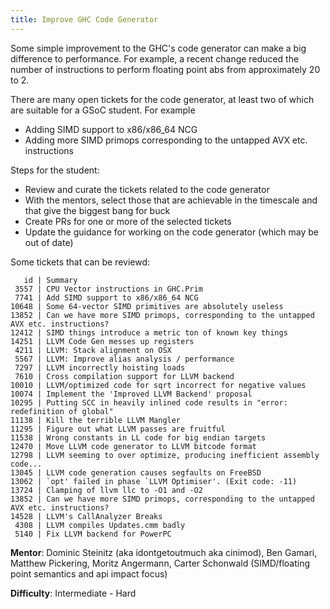 ```yaml
---
title: Improve GHC Code Generator
---
```


Some simple improvement to the GHC's code generator can make a big
difference to performance. For example, a recent change reduced the
number of instructions to perform floating point abs from
approximately 20 to 2.

There are many open tickets for the code generator, at least two of
which are suitable for a GSoC student. For example

 * Adding SIMD support to x86/x86_64 NCG
 * Adding more SIMD primops corresponding to the untapped AVX etc. instructions

Steps for the student:

 * Review and curate the tickets related to the code generator
 * With the mentors, select those that are achievable in the timescale
   and that give the biggest bang for buck
 * Create PRs for one or more of the selected tickets
 * Update the guidance for working on the code generator (which may be
   out of date)

Some tickets that can be reviewd:

       id | Summary
     3557 | CPU Vector instructions in GHC.Prim
     7741 | Add SIMD support to x86/x86_64 NCG
    10648 | Some 64-vector SIMD primitives are absolutely useless
    13852 | Can we have more SIMD primops, corresponding to the untapped AVX etc. instructions?
    12412 | SIMD things introduce a metric ton of known key things
    14251 | LLVM Code Gen messes up registers
     4211 | LLVM: Stack alignment on OSX
     5567 | LLVM: Improve alias analysis / performance
     7297 | LLVM incorrectly hoisting loads
     7610 | Cross compilation support for LLVM backend
    10010 | LLVM/optimized code for sqrt incorrect for negative values
    10074 | Implement the 'Improved LLVM Backend' proposal
    10295 | Putting SCC in heavily inlined code results in "error: redefinition of global"
    11138 | Kill the terrible LLVM Mangler
    11295 | Figure out what LLVM passes are fruitful
    11538 | Wrong constants in LL code for big endian targets
    12470 | Move LLVM code generator to LLVM bitcode format
    12798 | LLVM seeming to over optimize, producing inefficient assembly code...
    13045 | LLVM code generation causes segfaults on FreeBSD
    13062 | `opt' failed in phase `LLVM Optimiser'. (Exit code: -11)
    13724 | Clamping of llvm llc to -O1 and -O2
    13852 | Can we have more SIMD primops, corresponding to the untapped AVX etc. instructions?
    14528 | LLVM's CallAnalyzer Breaks
     4308 | LLVM compiles Updates.cmm badly
     5140 | Fix LLVM backend for PowerPC


**Mentor**: Dominic Steinitz (aka idontgetoutmuch aka cinimod), Ben Gamari, Matthew Pickering, Moritz Angermann, Carter Schonwald (SIMD/floating point semantics and api impact focus)

**Difficulty**: Intermediate - Hard

